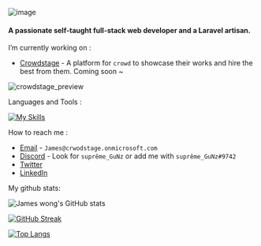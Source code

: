 ![image](https://user-images.githubusercontent.com/87692325/168801884-7996266d-a2eb-4c7f-9dfc-5eb8e3960aad.png)

#### A passionate self-taught full-stack web developer and a Laravel artisan.

I’m currently working on :

- [Crowdstage](https://crowdstage.xyz/) - A platform for `crowd` to showcase their works and hire the best from them. Coming soon ~

![crowdstage_preview](https://user-images.githubusercontent.com/87692325/169006250-368de6d4-ff3a-40df-836e-6d11803ee434.png)


Languages and Tools :

[![My Skills](https://skillicons.dev/icons?i=js,html,css,tailwind,php,laravel,vue,nodejs,mysql,idea,git,stackoverflow)](https://github.com/james-wong123)

How to reach me :

- [Email](mailto:James@crwodstage.onmicrosoft.com) - `James@crwodstage.onmicrosoft.com`
- [Discord](https://discord.gg/8jBQJ7Zq) - Look for `suprême_GuNz` or add me with `suprême_GuNz#9742`
- [Twitter](https://twitter.com/jameswong3388)
- [LinkedIn](https://www.linkedin.com/in/wongchaifuu/)

My github stats:

![James wong's GitHub stats](https://github-readme-stats.vercel.app/api?username=james-wong123&show_icons=true&theme=gotham&count_private=true)

[![GitHub Streak](https://github-readme-streak-stats.herokuapp.com/?user=jameswong3388)](https://git.io/streak-stats)

[![Top Langs](https://github-readme-stats.vercel.app/api/top-langs/?username=jameswong3388&layout=compact)](https://github.com/anuraghazra/github-readme-stats)

<!--
**james-wong123/james-wong123** is a ✨ _special_ ✨ repository because its `README.md` (this file) appears on your GitHub profile.

Here are some ideas to get you started:

- 🔭 I’m currently working on ...
- 🌱 I’m currently learning ...
- 👯 I’m looking to collaborate on ...
- 🤔 I’m looking for help with ...
- 💬 Ask me about ...
- 📫 How to reach me: ...
- 😄 Pronouns: ...
- ⚡ Fun fact: ...
-->
